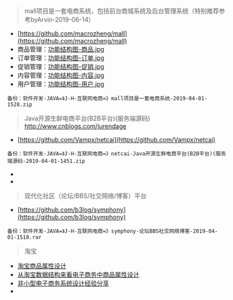 
> mall项目是一套电商系统，包括前台商城系统及后台管理系统（特别推荐参考byArvin-2019-06-14）
- [https://github.com/macrozheng/mall](https://github.com/macrozheng/mall)
- 商品管理：[功能结构图-商品.jpg](https://github.com/macrozheng/mall/blob/master/document/resource/mind_product.jpg)
- 订单管理：[功能结构图-订单.jpg](https://github.com/macrozheng/mall/blob/master/document/resource/mind_order.jpg)
- 促销管理：[功能结构图-促销.jpg](https://github.com/macrozheng/mall/blob/master/document/resource/mind_sale.jpg)
- 内容管理：[功能结构图-内容.jpg](https://github.com/macrozheng/mall/blob/master/document/resource/mind_content.jpg)
- 用户管理：[功能结构图-用户.jpg](https://github.com/macrozheng/mall/blob/master/document/resource/mind_member.jpg)

```
备份：软件开发-JAVA=》J-H-互联网电商=》mall项目是一套电商系统-2019-04-01-1528.zip
```

> Java开源生鲜电商平台(B2B平台)(服务端源码) http://www.cnblogs.com/jurendage
- [https://github.com/Vampx/netcai](https://github.com/Vampx/netcai)
```
备份：软件开发-JAVA=》J-H-互联网电商=》netcai-Java开源生鲜电商平台(B2B平台)(服务端源码-2019-04-01-1451.zip
```
- []()
- []()

> 现代化社区（论坛/BBS/社交网络/博客）平台
- [https://github.com/b3log/symphony](https://github.com/b3log/symphony)
```
备份：软件开发-JAVA=》J-H-互联网电商=》symphony-论坛BBS社交网络博客-2019-04-01-1518.rar
```

> 淘宝
- [淘宝商品属性设计](https://blog.csdn.net/u010087886/article/details/51298398)
- [从淘宝数据结构来看电子商务中商品属性设计](http://www.cnblogs.com/mmmjiang13/archive/2011/04/21/1983079.html)
- [非小型电子商务系统设计经验分享](https://www.cnblogs.com/mmmjiang13/archive/2012/07/05/2575538.html)
- []()